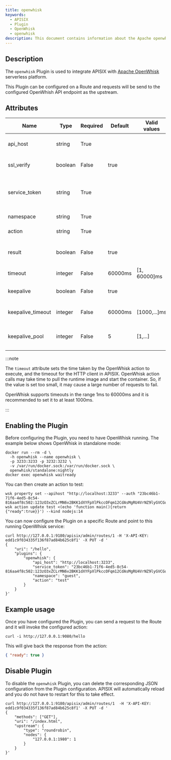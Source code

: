 ```yaml
---
title: openwhisk
keywords:
  - APISIX
  - Plugin
  - OpenWhisk
  - openwhisk
description: This document contains information about the Apache openwhisk Plugin.
---
```


<!--
#
# Licensed to the Apache Software Foundation (ASF) under one or more
# contributor license agreements.  See the NOTICE file distributed with
# this work for additional information regarding copyright ownership.
# The ASF licenses this file to You under the Apache License, Version 2.0
# (the "License"); you may not use this file except in compliance with
# the License.  You may obtain a copy of the License at
#
#     http://www.apache.org/licenses/LICENSE-2.0
#
# Unless required by applicable law or agreed to in writing, software
# distributed under the License is distributed on an "AS IS" BASIS,
# WITHOUT WARRANTIES OR CONDITIONS OF ANY KIND, either express or implied.
# See the License for the specific language governing permissions and
# limitations under the License.
#
-->

## Description

The `openwhisk` Plugin is used to integrate APISIX with [Apache OpenWhisk](https://openwhisk.apache.org) serverless platform.

This Plugin can be configured on a Route and requests will be send to the configured OpenWhish API endpoint as the upstream.

## Attributes

| Name              | Type    | Required | Default | Valid values | Description                                                                                                |
| ----------------- | ------- | -------- | ------- | ------------ | ---------------------------------------------------------------------------------------------------------- |
| api_host          | string  | True     |         |              | OpenWhisk API host address. For example, `https://localhost:3233`.                                         |
| ssl_verify        | boolean | False    | true    |              | When set to `true` verifies the SSL certificate.                                                           |
| service_token     | string  | True     |         |              | OpenWhisk service token. The format is `xxx:xxx` and it is passed through basic auth when calling the API. |
| namespace         | string  | True     |         |              | OpenWhisk namespace. For example `guest`.                                                                  |
| action            | string  | True     |         |              | OpenWhisk action. For example `hello`.                                                                     |
| result            | boolean | False    | true    |              | When set to `true` gets the action metadata (executes the function and gets response).                     |
| timeout           | integer | False    | 60000ms | [1, 60000]ms | OpenWhisk action and HTTP call timeout in ms.                                                              |
| keepalive         | boolean | False    | true    |              | When set to `true` keeps the connection alive for reuse.                                                   |
| keepalive_timeout | integer | False    | 60000ms | [1000,...]ms | Time is ms for connection to remain idle without closing.                                                  |
| keepalive_pool    | integer | False    | 5       | [1,...]      | Maximum number of requests that can be sent on this connection before closing it.                          |

:::note

The `timeout` attribute sets the time taken by the OpenWhisk action to execute, and the timeout for the HTTP client in APISIX. OpenWhisk action calls may take time to pull the runtime image and start the container. So, if the value is set too small, it may cause a large number of requests to fail.

OpenWhisk supports timeouts in the range 1ms to 60000ms and it is recommended to set it to at least 1000ms.

:::

## Enabling the Plugin

Before configuring the Plugin, you need to have OpenWhisk running. The example below shows OpenWhisk in standalone mode:

```shell
docker run --rm -d \
  -h openwhisk --name openwhisk \
  -p 3233:3233 -p 3232:3232 \
  -v /var/run/docker.sock:/var/run/docker.sock \
  openwhisk/standalone:nightly
docker exec openwhisk waitready
```

You can then create an action to test:

```shell
wsk property set --apihost "http://localhost:3233" --auth "23bc46b1-71f6-4ed5-8c54-816aa4f8c502:123zO3xZCLrMN6v2BKK1dXYFpXlPkccOFqm12CdAsMgRU4VrNZ9lyGVCGuMDGIwP"
wsk action update test <(echo 'function main(){return {"ready":true}}') --kind nodejs:14
```

You can now configure the Plugin on a specific Route and point to this running OpenWhisk service:

```shell
curl http://127.0.0.1:9180/apisix/admin/routes/1 -H 'X-API-KEY: edd1c9f034335f136f87ad84b625c8f1' -X PUT -d '
{
    "uri": "/hello",
    "plugins": {
        "openwhisk": {
            "api_host": "http://localhost:3233",
            "service_token": "23bc46b1-71f6-4ed5-8c54-816aa4f8c502:123zO3xZCLrMN6v2BKK1dXYFpXlPkccOFqm12CdAsMgRU4VrNZ9lyGVCGuMDGIwP",
            "namespace": "guest",
            "action": "test"
        }
    }
}'
```

## Example usage

Once you have configured the Plugin, you can send a request to the Route and it will invoke the configured action:

```shell
curl -i http://127.0.0.1:9080/hello
```

This will give back the response from the action:

```json
{ "ready": true }
```

## Disable Plugin

To disable the `openwhisk` Plugin, you can delete the corresponding JSON configuration from the Plugin configuration. APISIX will automatically reload and you do not have to restart for this to take effect.

```shell
curl http://127.0.0.1:9180/apisix/admin/routes/1  -H 'X-API-KEY: edd1c9f034335f136f87ad84b625c8f1' -X PUT -d '
{
    "methods": ["GET"],
    "uri": "/index.html",
    "upstream": {
        "type": "roundrobin",
        "nodes": {
            "127.0.0.1:1980": 1
        }
    }
}'
```

